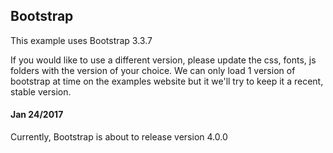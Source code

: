 ## Bootstrap

This example uses Bootstrap 3.3.7

If you would like to use a different version, please update the css, fonts, js folders with the version of your choice. We can only load 1 version of bootstrap at time on the examples website but it we'll try to keep it a recent, stable version. 


#### Jan 24/2017
Currently, Bootstrap is about to release version 4.0.0